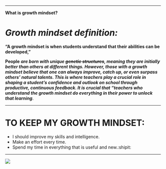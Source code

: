 ___
**What is growth mindset?**

# *Growth mindset definition:*

**“A growth mindset is when students understand that their abilities can be developed,”**

 **People** ***are born with unique ~~genetic structures~~, meaning they are initially better than others at different things. However, those with a growth mindset believe that one can always improve, catch up, or even surpass others’ natural talents. This is where teachers play a crucial role in shaping a student’s confidence and outlook on school through productive,
 continuous feedback. It is crucial that “teachers who understand the growth mindset do everything in their power to unlock that learning***.
 ___
 
 # TO KEEP MY GROWTH MINDSET:
 * I should improve my skills and intelligence.
 * Make an effort every time.
 * Spend my time in everything that is useful and new.:shipit:
 
 ___
 
![](https://www.techtello.com/wp-content/uploads/2020/06/fixed-mindset-vs-growth-mindset-chart.png)
